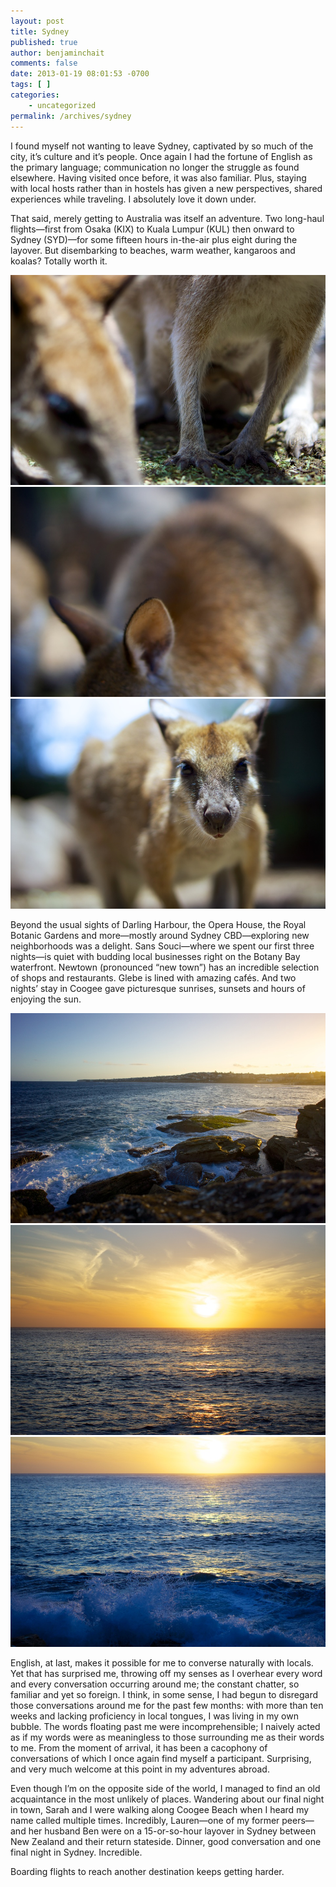 ```yaml
---
layout: post
title: Sydney
published: true
author: benjaminchait
comments: false
date: 2013-01-19 08:01:53 -0700
tags: [ ]
categories:
    - uncategorized
permalink: /archives/sydney
---
```

I found myself not wanting to leave Sydney, captivated by so much of the city, it&#8217;s culture and it&#8217;s people. Once again I had the fortune of English as the primary language; communication no longer the struggle as found elsewhere. Having visited once before, it was also familiar. Plus, staying with local hosts rather than in hostels has given a new perspectives, shared experiences while traveling. I absolutely love it down under.

That said, merely getting to Australia was itself an adventure. Two long-haul flights—first from Osaka (KIX) to Kuala Lumpur (KUL) then onward to Sydney (SYD)—for some fifteen hours in-the-air plus eight during the layover. But disembarking to beaches, warm weather, kangaroos and koalas? Totally worth it.

![Kangaroo with joey][1]
![Kangaroo blur][2]
![Kangaroo][3]

Beyond the usual sights of Darling Harbour, the Opera House, the Royal Botanic Gardens and more—mostly around Sydney CBD—exploring new neighborhoods was a delight. Sans Souci—where we spent our first three nights—is quiet with budding local businesses right on the Botany Bay waterfront. Newtown (pronounced &#8220;new town&#8221;) has an incredible selection of shops and restaurants. Glebe is lined with amazing cafés. And two nights&#8217; stay in Coogee gave picturesque sunrises, sunsets and hours of enjoying the sun.

![Sydney Coastal Walk at sunset][4]
![Pacific sunrise][5]
![Pacific sunrise waves][6]

English, at last, makes it possible for me to converse naturally with locals. Yet that has surprised me, throwing off my senses as I overhear every word and every conversation occurring around me; the constant chatter, so familiar and yet so foreign. I think, in some sense, I had begun to disregard those conversations around me for the past few months: with more than ten weeks and lacking proficiency in local tongues, I was living in my own bubble. The words floating past me were incomprehensible; I naively acted as if my words were as meaningless to those surrounding me as their words to me. From the moment of arrival, it has been a cacophony of conversations of which I once again find myself a participant. Surprising, and very much welcome at this point in my adventures abroad.

Even though I&#8217;m on the opposite side of the world, I managed to find an old acquaintance in the most unlikely of places. Wandering about our final night in town, Sarah and I were walking along Coogee Beach when I heard my name called multiple times. Incredibly, Lauren—one of my former peers—and her husband Ben were on a 15-or-so-hour layover in Sydney between New Zealand and their return stateside. Dinner, good conversation and one final night in Sydney. Incredible.

Boarding flights to reach another destination keeps getting harder.

 [1]: /wp-content/uploads/media/img/2013/01/sydney/DSC02325.jpg
 [2]: /wp-content/uploads/media/img/2013/01/sydney/DSC02383.jpg
 [3]: /wp-content/uploads/media/img/2013/01/sydney/DSC02453.jpg
 [4]: /wp-content/uploads/media/img/2013/01/sydney/DSC02572.jpg
 [5]: /wp-content/uploads/media/img/2013/01/sydney/DSC02808.jpg
 [6]: /wp-content/uploads/media/img/2013/01/sydney/DSC02812.jpg
